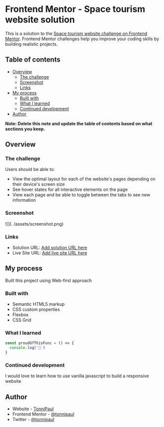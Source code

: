 # Frontend Mentor - Space tourism website solution

This is a solution to the [Space tourism website challenge on Frontend Mentor](https://www.frontendmentor.io/challenges/space-tourism-multipage-website-gRWj1URZ3). Frontend Mentor challenges help you improve your coding skills by building realistic projects. 

## Table of contents

- [Overview](#overview)
  - [The challenge](#the-challenge)
  - [Screenshot](#screenshot)
  - [Links](#links)
- [My process](#my-process)
  - [Built with](#built-with)
  - [What I learned](#what-i-learned)
  - [Continued development](#continued-development)
- [Author](#author)


**Note: Delete this note and update the table of contents based on what sections you keep.**

## Overview

### The challenge

Users should be able to:

- View the optimal layout for each of the website's pages depending on their device's screen size
- See hover states for all interactive elements on the page
- View each page and be able to toggle between the tabs to see new information

### Screenshot

![](. /assets/screenshot.png)

### Links

- Solution URL: [Add solution URL here](https://github.com/TonniPaul/space-tourism-website)
- Live Site URL: [Add live site URL here](#)

## My process

Built this project using Web-first approach

### Built with

- Semantic HTML5 markup
- CSS custom properties
- Flexbox
- CSS Grid

### What I learned

```js
const proudOfThisFunc = () => {
  console.log('🎉')
}
```


### Continued development

I would love to learn how to use vanilla javascript to build a responsive website

## Author

- Website - [TonniPaul](https://tonnipaul.com)
- Frontend Mentor - [@tonnipaul](https://www.frontendmentor.io/profile/tonnipaul)
- Twitter - [@tonnipaul](https://www.twitter.com/tonnipaul)

